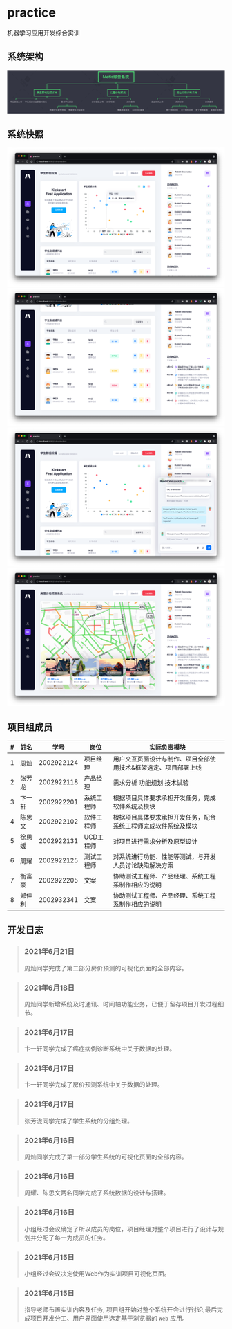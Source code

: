 # practice
机器学习应用开发综合实训

## 系统架构
![architecture](https://raw.githubusercontent.com/18651440358/practice/master/src/assets/images/architecture.png)

## 系统快照
![screenshot1](https://raw.githubusercontent.com/18651440358/practice/master/src/assets/images/screenshot/%E6%88%AA%E5%B1%8F2021-06-21%20%E4%B8%8A%E5%8D%8811.33.24.png)
![screenshot2](https://raw.githubusercontent.com/18651440358/practice/master/src/assets/images/screenshot/%E6%88%AA%E5%B1%8F2021-06-21%20%E4%B8%8A%E5%8D%8811.33.36.png)
![screenshot3](https://raw.githubusercontent.com/18651440358/practice/master/src/assets/images/screenshot/%E6%88%AA%E5%B1%8F2021-06-21%20%E4%B8%8A%E5%8D%8811.33.54.png)
![screenshot4](https://raw.githubusercontent.com/18651440358/practice/master/src/assets/images/screenshot/%E6%88%AA%E5%B1%8F2021-06-21%20%E4%B8%8A%E5%8D%8811.34.29.png)

## 项目组成员
| # | 姓名   | 学号 | 岗位 | 实际负责模块 |
|---|---|---|---|---|
|1|周灿|2002922124|项目经理|用户交互页面设计与制作、项目全部使用技术&框架选定、项目部署上线|
|2|张芳龙|2002922118|产品经理|需求分析 功能规划 技术试验|
|3|卞一轩|2002922201|系统工程师|根据项目具体要求承担开发任务，完成软件系统及模块|
|4|陈思文|2002922102|软件工程师|根据项目具体要求承担开发任务，配合系统工程师完成软件系统及模块|
|5|徐思媛|2002922131|UCD工程师|对项目进行需求分析及原型设计|
|6|周耀|2002922125|测试工程师|对系统进行功能、性能等测试，与开发人员讨论缺陷解决方案|
|7|衡富豪|2002922205|文案|协助测试工程师、产品经理、系统工程系制作相应的说明|
|8|郑佳利|2002932341|文案|协助测试工程师、产品经理、系统工程系制作相应的说明|

## 开发日志
> ### 2021年6月21日
>周灿同学完成了第二部分房价预测的可视化页面的全部内容。

> ### 2021年6月18日
>周灿同学新增系统及时通讯、时间轴功能业务，已便于留存项目开发过程细节。

> ### 2021年6月17日
>卞一轩同学完成了癌症病例诊断系统中关于数据的处理。

> ### 2021年6月17日
>卞一轩同学完成了房价预测系统中关于数据的处理。

> ### 2021年6月17日
>张芳泷同学完成了学生系统的分组处理。

> ### 2021年6月16日
>周灿同学完成了第一部分学生系统的可视化页面的全部内容。

> ### 2021年6月16日
> 周耀、陈思文两名同学完成了系统数据的设计与搭建。

> ### 2021年6月16日
> 小组经过会议确定了所以成员的岗位，项目经理对整个项目进行了设计与规划并分配了每一为成员的任务。

> ### 2021年6月15日
> 小组经过会议决定使用Web作为实训项目可视化页面。

> ### 2021年6月15日
> 指导老师布置实训内容及任务, 项目组开始对整个系统开会进行讨论,最后完成项目开发分工、用户界面使用选定基于浏览器的 `Web` 应用。
